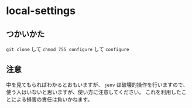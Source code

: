 local-settings
==

## つかいかた

`git clone` して `chmod 755 configure` して `configure`

## 注意

中を見てもらればわかるとおもいますが、 `jenv` は破壊的操作を行いますので、
使う人はいないと思いますが、使い方に注意してください。
これを利用したことによる損害の責任は負いかねます。
